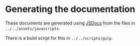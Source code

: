 # Generating the documentation

These documents are generated using [JSDocs](http://usejsdoc.org/) from the files in `../../assets/javascripts`.

There is a build script for this in `../../scripts/gulp`.
